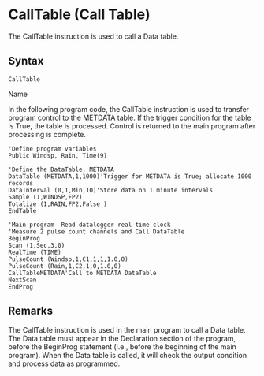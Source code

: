 # CallTable (Call Table)

The CallTable instruction is used to call a Data table.

## Syntax

```
CallTable
```

Name

In the following program code, the CallTable instruction is used to transfer program control to the METDATA table. If the trigger condition for the table is True, the table is processed. Control is returned to the main program after processing is complete.

```
'Define program variables
Public Windsp, Rain, Time(9)

'Define the DataTable, METDATA
DataTable (METDATA,1,1000)'Trigger for METDATA is True; allocate 1000 records
DataInterval (0,1,Min,10)'Store data on 1 minute intervals
Sample (1,WINDSP,FP2)
Totalize (1,RAIN,FP2,False )
EndTable

'Main program- Read datalogger real-time clock
'Measure 2 pulse count channels and Call DataTable
BeginProg
Scan (1,Sec,3,0)
RealTime (TIME)
PulseCount (Windsp,1,C1,1,1,1.0,0)
PulseCount (Rain,1,C2,1,0,1.0,0)
CallTableMETDATA'Call to METDATA DataTable
NextScan
EndProg
```

## Remarks

The CallTable instruction is used in the main program to call a Data table. The Data table must appear in the Declaration section of the program, before the BeginProg statement (i.e., before the beginning of the main program). When the Data table is called, it will check the output condition and process data as programmed.
